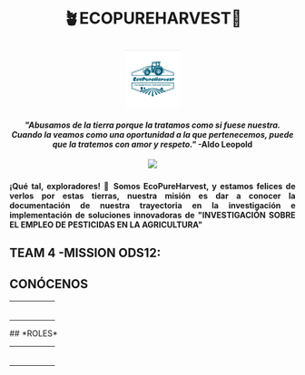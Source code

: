 # <p align="center">🪴ECOPUREHARVEST🌱</p>
<p align="center">
  <img src="https://github.com/Fx2048/Team_4_FdD/blob/main/Im%C3%A1genes/logo.jpg" width="100" style="margin: auto;">
</p>



#### <p align="center"> ***"Abusamos de la tierra porque la tratamos como si fuese nuestra. Cuando la veamos como una oportunidad a la que pertenecemos, puede que la tratemos con amor y respeto."*** -Aldo Leopold</p>

<p align="center">
  <img src="https://github.com/Fx2048/Team_4_FdD/blob/main/Im%C3%A1genes/Quienes%20somos/somos_all.jpg" width="500" style="margin: auto;">
</p>

#### <p align="justify">¡Qué tal, exploradores! 🤠 Somos EcoPureHarvest, y estamos felices de verlos por estas tierras, nuestra misión es dar a conocer la documentación de nuestra trayectoria en la investigación e implementación de soluciones innovadoras de "INVESTIGACIÓN SOBRE EL EMPLEO DE PESTICIDAS EN LA AGRICULTURA"</p>


## TEAM 4 -MISSION ODS12:
## CONÓCENOS
<table>
    <tr>
        <td style="border: 0px solid #ddd; padding: 8px;">
            <img src="https://github.com/Fx2048/Team_4_FdD/blob/main/Im%C3%A1genes/Quienes%20somos/nilda_somos.jpg" alt="">
        </td>
        <td style="border: 0px solid #ddd; padding: 8px;">
            <img src="https://github.com/Fx2048/Team_4_FdD/blob/main/Im%C3%A1genes/Quienes%20somos/brigitte_somos.jpg" alt="">
        </td>
        <td style="border: 0px solid #ddd; padding: 8px;">
            <img src="https://github.com/Fx2048/Team_4_FdD/blob/main/Im%C3%A1genes/Quienes%20somos/magno_somos.jpg" alt="">
        </td>
        <td style="border: 0px solid #ddd; padding: 8px;">
            <img src="https://github.com/Fx2048/Team_4_FdD/blob/main/Im%C3%A1genes/Quienes%20somos/melissa_nilda.jpg" alt="">
        </td>
        <td style="border: 0px solid #ddd; padding: 8px;">
            <img src="https://github.com/Fx2048/Team_4_FdD/blob/main/Im%C3%A1genes/Quienes%20somos/leily_somos.jpg" alt="">
        </td>
</table>  
## *ROLES*

<table>
    <tr>
        <td style="border: 0px solid #ddd; padding: 8px;">
            <img src="https://github.com/Fx2048/Team_4_FdD/blob/main/Imágenes/Nilda_Turpo.png" alt="">
        </td>
          <td style="border: 0px solid #ddd; padding: 8px;">
            <img src="https://github.com/Fx2048/Team_4_FdD/blob/main/Imágenes/Brigitte_Bernal.png" alt="">
        </td>
        <td style="border: 0px solid #ddd; padding: 8px;">
            <img src="https://github.com/Fx2048/Team_4_FdD/blob/main/Imágenes/Magno_Luque.png" alt="">
        </td>
        <td style="border: 0px solid #ddd; padding: 8px;">
            <img src="https://github.com/Fx2048/Team_4_FdD/blob/main/Imágenes/Melissa_Quispe.png" alt="">
        </td>
        <td style="border: 0px solid #ddd; padding: 8px;">
            <img src="https://github.com/Fx2048/Team_4_FdD/blob/main/Imágenes/Leily_LLanos.png" alt="">
        </td>
</table>  

